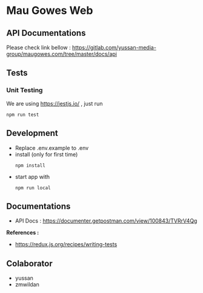 # Mau Gowes Web

## API Documentations

Please check link bellow :
https://gitlab.com/yussan-media-group/maugowes.com/tree/master/docs/api

## Tests

### Unit Testing

We are using https://jestjs.io/ , just run

```
npm run test
```

## Development

- Replace .env.example to .env
- install (only for first time)
  ```
  npm install
  ```
- start app with
  ```
  npm run local
  ```

## Documentations

- API Docs : https://documenter.getpostman.com/view/100843/TVRrV4Qg

**References :**

- https://redux.js.org/recipes/writing-tests

## Colaborator

- yussan
- zmwildan
